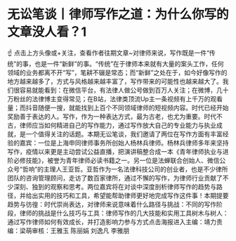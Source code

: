# 无讼笔谈丨律师写作之道：为什么你写的文章没人看？1

☝ 点击上方头像或+关注，查看作者往期文章~对律师来说，写作既是一件“传统”的事，也是一件“新鲜”的事。“传统”在于律师本来就有大量的案头工作，任何领域的业务都离不开“写”，笔耕不辍是常态；而“新鲜”之处在于，如今好像写作的地方越来越多了，方式与风格越来越丰富了，写作带来的可能性也越来越大了。我们很容易就能看到：在微信平台，有法律人做公号做到百万人关注；在微博，几十万粉丝的法律博主变得常见；在B站，法律类顶流Up主一条视频有上千万的观看量；而抖音随便一搜，就能找到上百个不同领域律师的短视频内容。时代已经开始奖励善于表达的人。写作，作为一种表达方式，最为古老，也尤为重要。时代不古，律师应当如何精进自己的写作能力，通过写作放大自己的专业能力与执业成就，是一个值得关注的话题。本期无讼笔谈，我们邀请了两位在写作方面有丰富经验的嘉宾：一位是上海申同律师事务所创始人杨林兵律师。杨林兵律师多年来坚持写作，疫情以来更是主动尝试公益直播，把演讲稿整合成一本《青年律师执业与进阶必修技能》，被誉为青年律师必读书籍之一。另一位是法蝉联合创始人、微信公众号“哲响”的主理人王亚哲。亚哲作为一名法律科技公司的创业者，也是不少律所团队的咨询管理顾问，走访了数百家律所，通过不懈的写作，为律师行业贡献了不少深刻、独到的观察和思考。两位嘉宾将在对谈中深度剖析律师写作的趋势与路径，并给出实用的技巧和工具，希望能帮助律师更好地完成写作这件事！本期提要趋势与彷徨：时代崇尚表达，对律师来说意味着什么路径与挑战：不同的写作阶段，律师的挑战是什么技巧与工具：律师写作的几大技能和实用工具树木与树人：通过写作律师如何有效成长，并打造影响力参与方式点击海报进入主编：靖力责编：梁萌审核：王雅玉 陈丽娟 刘逸凡 李雅朋

